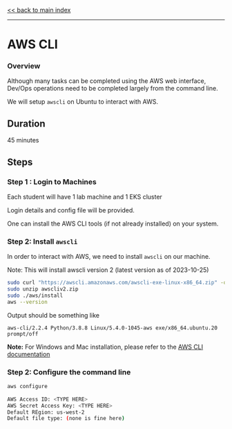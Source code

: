 [<< back to main index](README.md)

---

# AWS CLI

### Overview

Although many tasks can be completed using the AWS web interface, Dev/Ops operations need to be
completed largely from the command line.

We will setup `awscli`  on Ubuntu to interact with AWS.

## Duration

45 minutes

## Steps

### Step 1 : Login to Machines

Each student will have 1 lab machine and 1 EKS cluster

Login details and config file will be provided.

One can install the AWS CLI tools (if not already installed) on your system.

### Step 2: Install `awscli`

In order to interact with AWS, we need to install `awscli` on our machine.

Note: This will install awscli version 2 (latest version as of 2023-10-25)

```bash
sudo curl "https://awscli.amazonaws.com/awscli-exe-linux-x86_64.zip" -o "awscliv2.zip"
sudo unzip awscliv2.zip
sudo ./aws/install
aws --version
```

Output should be something like

```console
aws-cli/2.2.4 Python/3.8.8 Linux/5.4.0-1045-aws exe/x86_64.ubuntu.20 prompt/off
```

**Note:** For Windows and Mac installation, please refer to the [AWS CLI documentation](https://docs.aws.amazon.com/cli/latest/userguide/install-cliv2.html)

### Step 2: Configure the command line

```bash
aws configure
  
AWS Access ID: <TYPE HERE>
AWS Secret Access Key: <TYPE HERE>
Default REgion: us-west-2
Default file type: (none is fine here)
```



